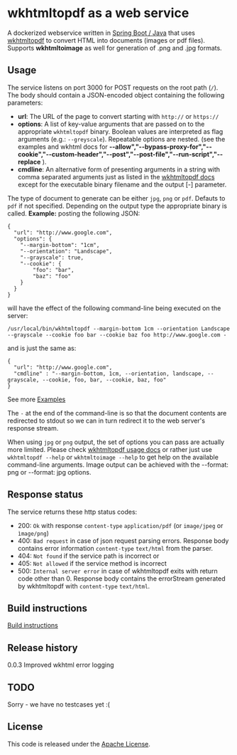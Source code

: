 # wkhtmltopdf as a web service

A dockerized webservice written in [Spring Boot / Java](https://projects.spring.io/spring-boot/) that uses [wkhtmltopdf](http://wkhtmltopdf.org/) to convert HTML into documents (images or pdf files).
Supports **wkhtmltoimage** as well for generation of .png and .jpg formats.

## Usage

The service listens on port 3000 for POST requests on the root path (`/`). 
The body should contain a JSON-encoded object containing the following parameters:

- **url**: The URL of the page to convert starting with `http://` or `https://`
- **options**: A list of key-value arguments that are passed on to the appropriate `wkhtmltopdf` binary. Boolean values are interpreted as flag arguments (e.g.: `--greyscale`). Repeatable options are nested. (see the examples and wkhtml docs for **--allow","--bypass-proxy-for","--cookie","--custom-header","--post","--post-file","--run-script","--replace** ).
- **cmdline**: An alternative form of presenting arguments in a string with comma separated arguments just as listed in the [wkhtmltopdf docs](https://wkhtmltopdf.org/usage/wkhtmltopdf.txt) except for the executable binary filename and the output [-] parameter.

The type of document to generate can be either `jpg`, `png` or `pdf`. Defauts to `pdf` if not specified. Depending on the output type the appropriate binary is called.
**Example:** posting the following JSON:

```
{
  "url": "http://www.google.com",
  "options": {
    "--margin-bottom": "1cm",
    "--orientation": "Landscape",
    "--grayscale": true,
    "--cookie": {
        "foo": "bar",
        "baz": "foo"
    }
  }
}
```

will have the effect of the following command-line being executed on the server:

```
/usr/local/bin/wkhtmltopdf --margin-bottom 1cm --orientation Landscape --grayscale --cookie foo bar --cookie baz foo http://www.google.com -
```

and is just the same as:

```
{
  "url": "http://www.google.com",
  "cmdline" : "--margin-bottom, 1cm, --orientation, landscape, --grayscale, --cookie, foo, bar, --cookie, baz, foo"
}
```

See more [Examples](Examples.md)

The `-` at the end of the command-line is so that the document contents are redirected to stdout so we can in turn redirect it to the web server's response stream.

When using `jpg` or `png` output, the set of options you can pass are actually more limited. Please check [wkhtmltopdf usage docs](http://wkhtmltopdf.org/docs.html) or rather just use `wkhtmltopdf --help` or `wkhtmltoimage --help` to get help on the available command-line arguments.
Image output can be achieved with the --format: png or --format: jpg options.

## Response status

The service returns these http status codes:

- 200: `Ok` with response `content-type` `application/pdf` (or `image/jpeg` or `ìmage/png`)
- 400: `Bad request` in case of json request parsing errors. Response body contains error information `content-type` `text/html` from the parser.
- 404: `Not found` if the service path is incorrect or
- 405: `Not allowed` if the service method is incorrect
- 500:  `Internal server error` in case of wkhtmltopdf exits with return code other than 0. Response body contains the errorStream generated by wkhtmltopdf with `content-type` `text/html`.

## Build instructions

[Build instructions](Build.md)

## Release history

0.0.3 Improved wkhtml error logging

## TODO

Sorry - we have no testcases yet :(

## License

This code is released under the [Apache License](https://opensource.org/licenses/Apache-2.0).
